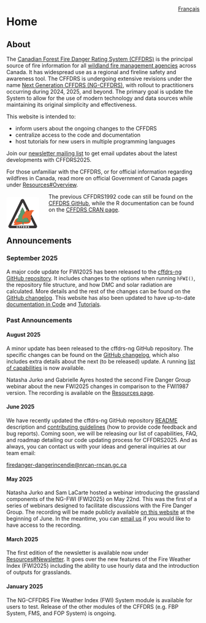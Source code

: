 <a href="https://cffdrs.github.io/website_fr/accueil/" target="_self" style="float: right;"> Français </a>

# Home

## About

The [Canadian Forest Fire Danger Rating System (CFFDRS)](https://natural-resources.canada.ca/our-natural-resources/forests/wildland-fires-insects-disturbances/canadian-forest-fire-danger-rating-system/14470) is the principal source of fire information for all [wildland fire management agencies](https://ciffc.ca/mobilization-stats/member-agencies) across Canada. It has widespread use as a regional and fireline safety and awareness tool. The CFFDRS is undergoing extensive revisions under the name [Next Generation CFFDRS (NG-CFFDRS)](https://ostrnrcan-dostrncan.canada.ca/handle/1845/245411), with rollout to practitioners occurring during 2024, 2025, and beyond. The primary goal is update the System to allow for the use of modern technology and data sources while maintaining its original simplicity and effectiveness.

This website is intended to:

- inform users about the ongoing changes to the CFFDRS
- centralize access to the code and documentation
- host tutorials for new users in multiple programming languages

Join our 
<a href="../resources/#sign-up" target="_self">newsletter mailing list</a> to get email updates about the latest developments with CFFDRS2025.

For those unfamiliar with the CFFDRS, or for official information regarding wildfires in Canada, read more on official Government of Canada pages under 
<a href="../resources/#overview" target="_self">Resources#Overview</a>. 

<img 
    style="display: block;
           width: 75px;
           padding: 5px;
           margin: 10px 25px 0px 0px;
           float: left;
           border-radius: 5px;
           background-color: #FFFFFF!important;"
    src="../img/CFFDRS logo.png" 
    alt="CFFDRS1992 logo">
</img>  

The previous CFFDRS1992 code can still be found on the [CFFDRS GitHub](https://github.com/cffdrs), while the R documentation can be found on the [CFFDRS CRAN page](https://cran.r-project.org/web/packages/cffdrs/). 

<br>

## Announcements

### September 2025
A major code update for FWI2025 has been released to the [cffdrs-ng GitHub repository](https://github.com/nrcan-cfs-fire/cffdrs-ng). It includes changes to the options when running `hFWI()`, the repository file structure, and how DMC and solar radiation are calculated. More details and the rest of the changes can be found on the [GitHub changelog](https://github.com/nrcan-cfs-fire/cffdrs-ng/blob/main/CHANGELOG.md). This website has also been updated to have up-to-date <a href="../code" target="_self">documentation in Code</a> and <a href="../tutorials" target="_self">Tutorials</a>.

### Past Announcements

#### August 2025
A minor update has been released to the cffdrs-ng GitHub repository. The specific changes can be found on the [GitHub changelog](https://github.com/nrcan-cfs-fire/cffdrs-ng/blob/main/CHANGELOG.md), which also includes extra details about the next (to be released) update. A running <a href="../code/#capabilities" target="_self">list of capabilities</a> is now available.

Natasha Jurko and Gabrielle Ayres hosted the second Fire Danger Group webinar about the new FWI2025 changes in comparison to the FWI1987 version. The recording is available on the <a href="../resources/#seminar-series" target="_self">Resources page</a>.

#### June 2025
We have recently updated the cffdrs-ng GitHub repository [README](https://github.com/nrcan-cfs-fire/cffdrs-ng/tree/main?tab=readme-ov-file#readme) description and [contributing guidelines](https://github.com/nrcan-cfs-fire/cffdrs-ng/blob/main/CONTRIBUTING.md) (how to provide code feedback and bug reports). Coming soon, we will be releasing our list of capabilities, FAQ, and roadmap detailing our code updating process for CFFDRS2025. And as always, you can contact us with your ideas and general inquiries at our team email:
 
[firedanger-dangerincendie@nrcan-rncan.gc.ca](mailto:firedanger-dangerincendie@nrcan-rncan.gc.ca)

#### May 2025
Natasha Jurko and Sam LaCarte hosted a webinar introducing the grassland components of the NG-FWI (FWI2025) on May 22nd. This was the first of a series of webinars designed to facilitate discussions with the Fire Danger Group. The recording will be made publicly available <a href="../resources/#seminar-series" target="_self">on this website</a> at the beginning of June. In the meantime, you can <a href="../contact" target="_self">email us</a> if you would like to have access to the recording.

#### March 2025
The first edition of the newsletter is available now under
<a href="../resources/#newsletter" target="_self"> Resources#Newsletter</a>.
It goes over the new features of the Fire Weather Index (FWI2025) including the ability to use hourly data and the introduction of outputs for grasslands.

#### January 2025
The NG-CFFDRS Fire Weather Index (FWI) System module is available for users to test. Release of the other modules of the CFFDRS (e.g. FBP System, FMS, and FOP System) is ongoing.